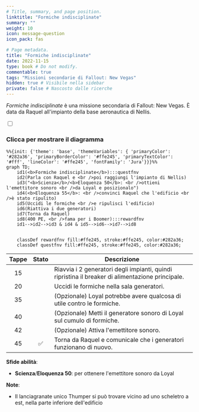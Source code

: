 ```yaml
---
# Title, summary, and page position.
linktitle: "Formiche indisciplinate"
summary: ""
weight: 10
icon: message-question
icon_pack: fas

# Page metadata.
title: "Formiche indisciplinate"
date: 2022-11-15
type: book # Do not modify.
commentable: true
tags: "Missioni secondarie di Fallout: New Vegas"
hidden: true # Visibile nella sidebar
private: false # Nascosto dalle ricerche
---
```


<div class="fnv">


*Formiche indisciplinate* è una missione secondaria di Fallout: New Vegas. È data da Raquel all'impianto della base aeronautica di Nellis.


<section class="chart-collapse">
<input type="checkbox" name="collapse2" id="handle2">
<h3 class="handle">
<label for="handle2">Clicca per mostrare il diagramma</label>
</h3>
<div class="content">

```mermaid
%%{init: {'theme': 'base', 'themeVariables': { 'primaryColor': '#282a36', 'primaryBorderColor': '#ffe245', 'primaryTextColor': '#fff', 'lineColor': '#ffe245', 'fontFamily': 'Jura'}}}%%
graph TD;
    id1(<b>Formiche indisciplinate</b>):::questfnv
    id2(Parla con Raquel e <br />poi raggiungi l'impianto di Nellis)
    id3("<b>Scienza</b>/<b>Eloquenza 50</b>: <br />ottieni l'emettitore sonoro <br />da Loyal e posizionalo")
    id4(<b>Eloquenza 55</b>: <br />convinci Raquel che l'edificio <br />è stato ripulito)
    id5(Uccidi le formiche <br />e ripulisci l'edificio)
    id6(Riattiva i due generatori)
    id7(Torna da Raquel) 
    id8(400 PE, <br />fama per i Boomer):::rewardfnv
    id1-->id2-->id3 & id4 & id5-->id6-->id7-->id8
    
    
    classDef rewardfnv fill:#ffe245, stroke:#ffe245, color:#282a36;
    classDef questfnv fill:#ffe245, stroke:#ffe245, color:#282a36;
```

</div>
</section>

| Tappe |       Stato        | Descrizione |
|:-----:|:------------------:| ----------- |
|                           15                          |            | Riavvia i 2 generatori degli impianti, quindi ripristina il breaker di alimentazione principale.                                                                            |
|                           20                          |            | Uccidi le formiche nella sala generatori.                                                                                                                                   |
|                           35                          |            | (Opzionale) Loyal potrebbe avere qualcosa di utile contro le formiche.                                                                                                      |
|                           40                          |            | (Opzionale) Metti il generatore sonoro di Loyal sul cumulo di formiche.                                                                                                     |
|                           42                          |            | (Opzionale) Attiva l'emettitore sonoro.                                                                                                                                     |
|                           45                          | :white_check_mark: | Torna da Raquel e comunicale che i generatori funzionano di nuovo.                                                                                                          |



**Sfide abilità**:
- **Scienza**/**Eloquenza 50**: per ottenere l'emettitore sonoro da Loyal



**Note**:
- Il lanciagranate unico Thumper si può trovare vicino ad uno scheletro a est, nella parte inferiore dell'edificio 


</div>


